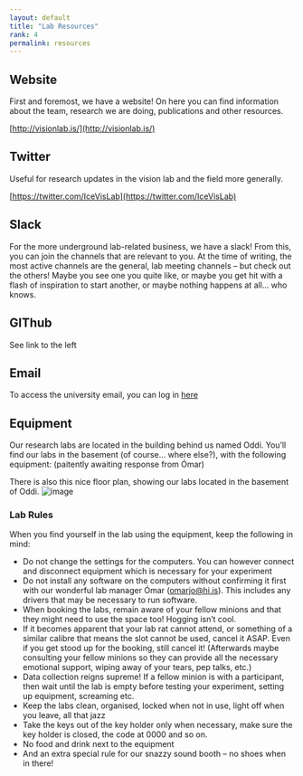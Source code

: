 ```yaml
---
layout: default
title: "Lab Resources"
rank: 4
permalink: resources
---
```


## Website
First and foremost, we have a website! On here you can find information about the team, research we are doing, publications and other resources.

[http://visionlab.is/](http://visionlab.is/)

## Twitter
Useful for research updates in the vision lab and the field more generally.

[https://twitter.com/IceVisLab](https://twitter.com/IceVisLab)

## Slack
For the more underground lab-related business, we have a slack! From this, you can join the channels that are relevant to you. At the time of writing, the most active channels are the general, lab meeting channels – but check out the others! Maybe you see one you quite like, or maybe you get hit with a flash of inspiration to start another, or maybe nothing happens at all... who knows.

## GIThub
See link to the left

## Email
To access the university email, you can log in [here](https://login.microsoftonline.com/common/oauth2/authorize?client_id=00000002-0000-0ff1-ce00-000000000000&redirect_uri=https%3A%2F%2Foutlook.office365.com%2Fowa%2F&resource=00000002-0000-0ff1-ce00-000000000000&response_mode=form_post&response_type=code+id_token&scope=openid&msafed=1&msaredir=1&client-request-id=ef842d13-dfcf-75f8-a49d-7376149ce545&protectedtoken=true&claims=%7B%22id_token%22%3A%7B%22xms_cc%22%3A%7B%22values%22%3A%5B%22CP1%22%5D%7D%7D%7D&domain_hint=hi.is&nonce=637692921260474386.315154c6-b6b3-4c68-b023-30f797ad80fb&state=DYvLDoMgEADB_obn3tCFxV04GL8FfKRGDYmP9ve7h5nMZbRS6iVUggaRYkKm6KKzjsCzx0AN2s52fiSTKaORCCaDQ4OwcOQ0BViylrduyy-1wzmn_eg_a7Ne7-_Ul-feS9n-&sso_reload=true)


## Equipment
Our research labs are located in the building behind us named Oddi. You’ll find our labs in the basement (of course... where else?), with the following equipment: (paitently awaiting response from Ómar)

There is also this nice floor plan, showing our labs located in the basement of Oddi.
![image](https://user-images.githubusercontent.com/94135223/141493907-02a10b1b-775d-4dd6-938e-dbceb4a2541d.png)


### Lab Rules 
When you find yourself in the lab using the equipment, keep the following in mind:
-	Do not change the settings for the computers. You can however connect and disconnect equipment which is necessary for your experiment
-	Do not install any software on the computers without confirming it first with our wonderful lab manager Ómar (omarjo@hi.is). This includes any drivers that may be necessary to run software.
-	When booking the labs, remain aware of your fellow minions and that they might need to use the space too! Hogging isn’t cool.
-	If it becomes apparent that your lab rat cannot attend, or something of a similar calibre that means the slot cannot be used, cancel it ASAP. Even if you get stood up for the booking, still cancel it! (Afterwards maybe consulting your fellow minions so they can provide all the necessary emotional support, wiping away of your tears, pep talks, etc.)
-	Data collection reigns supreme! If a fellow minion is with a participant, then wait until the lab is empty before testing your experiment, setting up equipment, screaming etc.
-	Keep the labs clean, organised, locked when not in use, light off when you leave, all that jazz
-	Take the keys out of the key holder only when necessary, make sure the key holder is closed, the code at 0000 and so on.
-	No food and drink next to the equipment
-	And an extra special rule for our snazzy sound booth – no shoes when in there!
